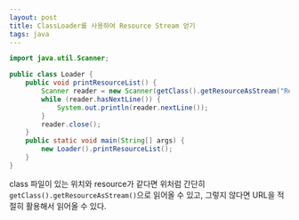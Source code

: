 ```yaml
---
layout: post
title: ClassLoader를 사용하여 Resource Stream 얻기
tags: java
---
```


```java
import java.util.Scanner;

public class Loader {
	public void printResourceList() {
		Scanner reader = new Scanner(getClass().getResourceAsStream("ResourceList"));
		while (reader.hasNextLine()) {
			System.out.println(reader.nextLine());
		}
		reader.close();
	}
	public static void main(String[] args) {
		new Loader().printResourceList();
	}
}
```

class 파일이 있는 위치와 resource가 같다면 위처럼 간단히 `getClass().getResourceAsStream()`으로 읽어올 수 있고, 그렇지 않다면 URL을 적절히 활용해서 읽어올 수 있다.